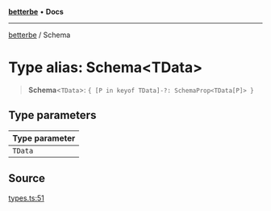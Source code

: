 [**betterbe**](../README.md) • **Docs**

---

[betterbe](../README.md) / Schema

# Type alias: Schema\<TData\>

> **Schema**\<`TData`\>: `{ [P in keyof TData]-?: SchemaProp<TData[P]> }`

## Type parameters

| Type parameter |
| :------------- |
| `TData`        |

## Source

[types.ts:51](https://github.com/ericvera/betterbe/blob/main/src/types.ts#L51)
